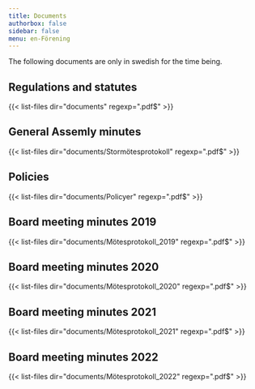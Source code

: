 ```yaml
---
title: Documents
authorbox: false
sidebar: false
menu: en-Förening
---
```


The following documents are only in swedish for the time being.

## Regulations and statutes
{{< list-files dir="documents" regexp=".pdf$" >}}

## General Assemly minutes
{{< list-files dir="documents/Stormötesprotokoll" regexp=".pdf$" >}}

## Policies
{{< list-files dir="documents/Policyer" regexp=".pdf$" >}}

## Board meeting minutes 2019
{{< list-files dir="documents/Mötesprotokoll_2019" regexp=".pdf$" >}}

## Board meeting minutes 2020
{{< list-files dir="documents/Mötesprotokoll_2020" regexp=".pdf$" >}}

## Board meeting minutes 2021
{{< list-files dir="documents/Mötesprotokoll_2021" regexp=".pdf$" >}}

## Board meeting minutes 2022
{{< list-files dir="documents/Mötesprotokoll_2022" regexp=".pdf$" >}}
